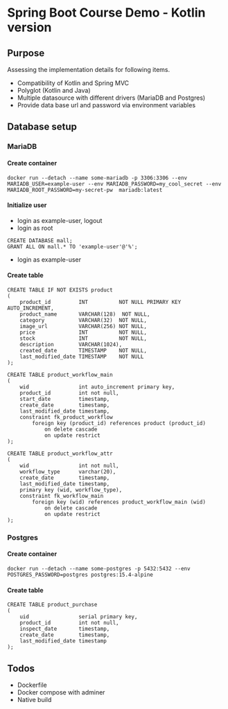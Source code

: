 # Spring Boot Course Demo - Kotlin version

## Purpose

Assessing the implementation details for following items.

- Compatibility of Kotlin and Spring MVC
- Polyglot (Kotlin and Java)
- Multiple datasource with different drivers (MariaDB and Postgres)
- Provide data base url and password via environment variables

## Database setup

### MariaDB

#### Create container

```
docker run --detach --name some-mariadb -p 3306:3306 --env MARIADB_USER=example-user --env MARIADB_PASSWORD=my_cool_secret --env MARIADB_ROOT_PASSWORD=my-secret-pw  mariadb:latest
```

#### Initialize user

- login as example-user, logout
- login as root

```mariadb
CREATE DATABASE mall;
GRANT ALL ON mall.* TO 'example-user'@'%';
```

- login as example-user

#### Create table

```mariadb
CREATE TABLE IF NOT EXISTS product
(
    product_id         INT          NOT NULL PRIMARY KEY AUTO_INCREMENT,
    product_name       VARCHAR(128)  NOT NULL,
    category           VARCHAR(32)  NOT NULL,
    image_url          VARCHAR(256) NOT NULL,
    price              INT          NOT NULL,
    stock              INT          NOT NULL,
    description        VARCHAR(1024),
    created_date       TIMESTAMP    NOT NULL,
    last_modified_date TIMESTAMP    NOT NULL
);

CREATE TABLE product_workflow_main
(
    wid                int auto_increment primary key,
    product_id         int not null,
    start_date         timestamp,
    create_date        timestamp,
    last_modified_date timestamp,
    constraint fk_product_workflow
        foreign key (product_id) references product (product_id)
            on delete cascade
            on update restrict
);

CREATE TABLE product_workflow_attr
(
    wid                int not null,
    workflow_type      varchar(20),
    create_date        timestamp,
    last_modified_date timestamp,
    primary key (wid, workflow_type),
    constraint fk_workflow_main
        foreign key (wid) references product_workflow_main (wid)
            on delete cascade
            on update restrict
);
```

### Postgres

#### Create container

```
docker run --detach --name some-postgres -p 5432:5432 --env POSTGRES_PASSWORD=postgres postgres:15.4-alpine
```

#### Create table

```postgresql
CREATE TABLE product_purchase
(
    uid                serial primary key,
    product_id         int not null,
    inspect_date       timestamp,
    create_date        timestamp,
    last_modified_date timestamp
);
```

## Todos

- Dockerfile
- Docker compose with adminer
- Native build